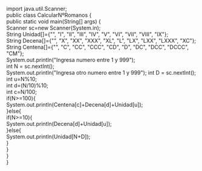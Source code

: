 import java.util.Scanner;  
public class CalcularNºRomanos {  
    public static void main(String[] args) {  
      Scanner sc=new Scanner(System.in);  
      String Unidad[]={"", "I", "II", "III", "IV", "V", "VI", "VII", "VIII", "IX"};  
      String Decena[]={"", "X", "XX", "XXX", "XL", "L", "LX", "LXX", "LXXX", "XC"};  
      String Centena[]={"", "C", "CC", "CCC", "CD", "D", "DC", "DCC", "DCCC", "CM"};  
      System.out.println("Ingresa numero entre 1 y 999");  
      int N = sc.nextInt();  
      System.out.println("Ingresa otro numero entre 1 y 999");
      int D = sc.nextInt();
      int u=N%10;  
      int d=(N/10)%10;  
      int c=N/100;  
      if(N>=100){           
          System.out.println(Centena[c]+Decena[d]+Unidad[u]);  
      }else{  
          if(N>=10){  
              System.out.println(Decena[d]+Unidad[u]);            
          }else{  
              System.out.println(Unidad[N+D]);            
          }            
      }            
    }  
}  
